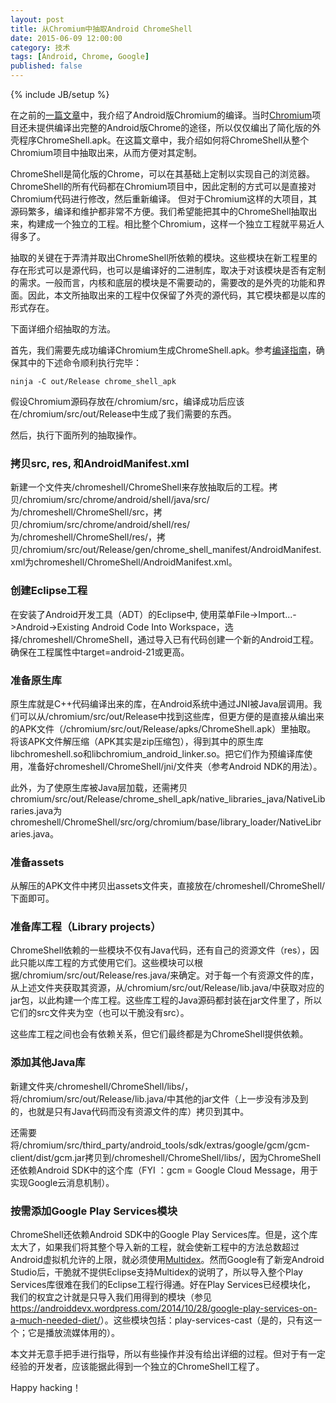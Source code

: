 ```yaml
---
layout: post
title: 从Chromium中抽取Android ChromeShell
date: 2015-06-09 12:00:00
category: 技术
tags: [Android, Chrome, Google]
published: false
---
```

{% include JB/setup %}

在之前的[一篇文章](/posts/build-chromium-for-android/)中，我介绍了Android版Chromium的编译。当时[Chromium](https://www.chromium.org/)项目还未提供编译出完整的Android版Chrome的途径，所以仅仅编出了简化版的外壳程序ChromeShell.apk。在这篇文章中，我介绍如何将ChromeShell从整个Chromium项目中抽取出来，从而方便对其定制。

<!--more-->

ChromeShell是简化版的Chrome，可以在其基础上定制以实现自己的浏览器。ChromeShell的所有代码都在Chromium项目中，因此定制的方式可以是直接对Chromium代码进行修改，然后重新编译。
但对于Chromium这样的大项目，其源码繁多，编译和维护都非常不方便。我们希望能把其中的ChromeShell抽取出来，构建成一个独立的工程。相比整个Chromium，这样一个独立工程就平易近人得多了。

抽取的关键在于弄清并取出ChromeShell所依赖的模块。这些模块在新工程里的存在形式可以是源代码，也可以是编译好的二进制库，取决于对该模块是否有定制的需求。一般而言，内核和底层的模块是不需要动的，需要改的是外壳的功能和界面。因此，本文所抽取出来的工程中仅保留了外壳的源代码，其它模块都是以库的形式存在。

下面详细介绍抽取的方法。

首先，我们需要先成功编译Chromium生成ChromeShell.apk。参考[编译指南](https://code.google.com/p/chromium/wiki/AndroidBuildInstructions)，确保其中的下述命令顺利执行完毕：

	ninja -C out/Release chrome_shell_apk
	
假设Chromium源码存放在/chromium/src，编译成功后应该在/chromium/src/out/Release中生成了我们需要的东西。

然后，执行下面所列的抽取操作。

### 拷贝src, res, 和AndroidManifest.xml

新建一个文件夹/chromeshell/ChromeShell来存放抽取后的工程。拷贝/chromium/src/chrome/android/shell/java/src/为/chromeshell/ChromeShell/src，拷贝/chromium/src/chrome/android/shell/res/为/chromeshell/ChromeShell/res/，拷贝/chromium/src/out/Release/gen/chrome\_shell\_manifest/AndroidManifest.xml为chromeshell/ChromeShell/AndroidManifest.xml。

### 创建Eclipse工程

在安装了Android开发工具（ADT）的Eclipse中, 使用菜单File->Import...->Android->Existing Android Code Into Workspace，选择/chromeshell/ChromeShell，通过导入已有代码创建一个新的Android工程。
确保在工程属性中target=android-21或更高。

### 准备原生库

原生库就是C++代码编译出来的库，在Android系统中通过JNI被Java层调用。我们可以从/chromium/src/out/Release中找到这些库，但更方便的是直接从编出来的APK文件（/chromium/src/out/Release/apks/ChromeShell.apk）里抽取。
将该APK文件解压缩（APK其实是zip压缩包），得到其中的原生库libchromeshell.so和libchromium\_android\_linker.so。把它们作为预编译库使用，准备好chromeshell/ChromeShell/jni/文件夹（参考Android NDK的用法）。

此外，为了使原生库被Java层加载，还需拷贝chromium/src/out/Release/chrome\_shell\_apk/native\_libraries\_java/NativeLibraries.java为chromeshell/ChromeShell/src/org/chromium/base/library\_loader/NativeLibraries.java。

### 准备assets

从解压的APK文件中拷贝出assets文件夹，直接放在/chromeshell/ChromeShell/下面即可。

### 准备库工程（Library projects）

ChromeShell依赖的一些模块不仅有Java代码，还有自己的资源文件（res），因此只能以库工程的方式使用它们。这些模块可以根据/chromium/src/out/Release/res.java/来确定。对于每一个有资源文件的库，从上述文件夹获取其资源，从/chromium/src/out/Release/lib.java/中获取对应的jar包，以此构建一个库工程。这些库工程的Java源码都封装在jar文件里了，所以它们的src文件夹为空（也可以干脆没有src）。

这些库工程之间也会有依赖关系，但它们最终都是为ChromeShell提供依赖。

### 添加其他Java库

新建文件夹/chromeshell/ChromeShell/libs/，将/chromium/src/out/Release/lib.java/中其他的jar文件（上一步没有涉及到的，也就是只有Java代码而没有资源文件的库）拷贝到其中。

还需要将/chromium/src/third\_party/android\_tools/sdk/extras/google/gcm/gcm-client/dist/gcm.jar拷贝到/chromeshell/ChromeShell/libs/，因为ChromeShell还依赖Android SDK中的这个库（FYI
：gcm = Google Cloud Message，用于实现Google云消息机制）。

### 按需添加Google Play Services模块

ChromeShell还依赖Android SDK中的Google Play Services库。但是，这个库太大了，如果我们将其整个导入新的工程，就会使新工程中的方法总数超过Android虚拟机允许的上限，就必须使用[Multidex](http://developer.android.com/tools/building/multidex.html)。然而Google有了新宠Android Studio后，干脆就不提供Eclipse支持Multidex的说明了，所以导入整个Play Services库很难在我们的Eclipse工程行得通。好在Play Services已经模块化，
我们的权宜之计就是只导入我们用得到的模块（参见<https://androiddevx.wordpress.com/2014/10/28/google-play-services-on-a-much-needed-diet/>）。这些模块包括：play-services-cast（是的，只有这一个；它是播放流媒体用的）。

本文并无意手把手进行指导，所以有些操作并没有给出详细的过程。但对于有一定经验的开发者，应该能据此得到一个独立的ChromeShell工程了。

Happy hacking！
